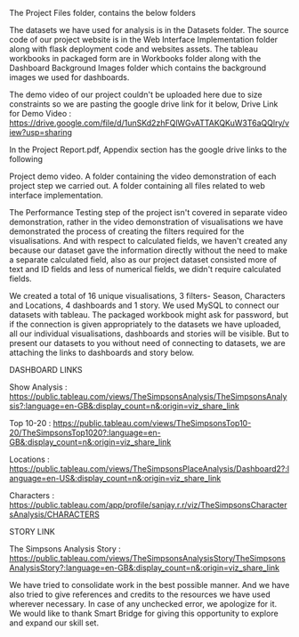 The Project Files folder, contains the below folders

The datasets we have used for analysis is in the Datasets folder.
The source code of our project website is in the Web Interface Implementation folder along with flask deployment code and websites assets.
The tableau workbooks in packaged form are in Workbooks folder along with the Dashboard Background Images folder which contains the background images we used for dashboards.

The demo video of our project couldn't be uploaded here due to size constraints so we are pasting the google drive link for it below,
Drive Link for Demo Video : https://drive.google.com/file/d/1unSKd2zhFQlWGvATTAKQKuW3T6aQQlry/view?usp=sharing

In the Project Report.pdf, Appendix section has the google drive links to the following

Project demo video.
A folder containing the video demonstration of each project step we carried out.
A folder containing all files related to web interface implementation.

The Performance Testing step of the project isn't covered in separate video demonstration, rather in the video demonstration of visualisations we have demonstrated the process of creating the filters required for the visualisations. And with respect to calculated fields, we haven't created any because our dataset gave the information directly without the need to make a separate calculated field, also as our project dataset consisted more of text and ID fields and less of numerical fields, we didn't require calculated fields.

We created a total of 16 unique visualisations, 3 filters- Season, Characters and Locations, 4 dashboards and 1 story. We used MySQL to connect our datasets with tableau. The packaged workbook might ask for password, but if the connection is given appropriately to the datasets we have uploaded, all our individual visualisations, dashboards and stories will be visible. But to present our datasets to you without need of connecting to datasets, we are attaching the links to dashboards and story below.


DASHBOARD LINKS

Show Analysis : https://public.tableau.com/views/TheSimpsonsAnalysis/TheSimpsonsAnalysis?:language=en-GB&:display_count=n&:origin=viz_share_link

Top 10-20 : https://public.tableau.com/views/TheSimpsonsTop10-20/TheSimpsonsTop1020?:language=en-GB&:display_count=n&:origin=viz_share_link

Locations : https://public.tableau.com/views/TheSimpsonsPlaceAnalysis/Dashboard2?:language=en-US&:display_count=n&:origin=viz_share_link

Characters : https://public.tableau.com/app/profile/sanjay.r.r/viz/TheSimpsonsCharactersAnalysis/CHARACTERS

STORY LINK

The Simpsons Analysis Story : https://public.tableau.com/views/TheSimpsonsAnalysisStory/TheSimpsonsAnalysisStory?:language=en-GB&:display_count=n&:origin=viz_share_link

We have tried to consolidate work in the best possible manner. And we have also tried to give references and credits to the resources we have used wherever necessary. In case of any unchecked error, we apologize for it. We would like to thank Smart Bridge for giving this opportunity to explore and expand our skill set.

